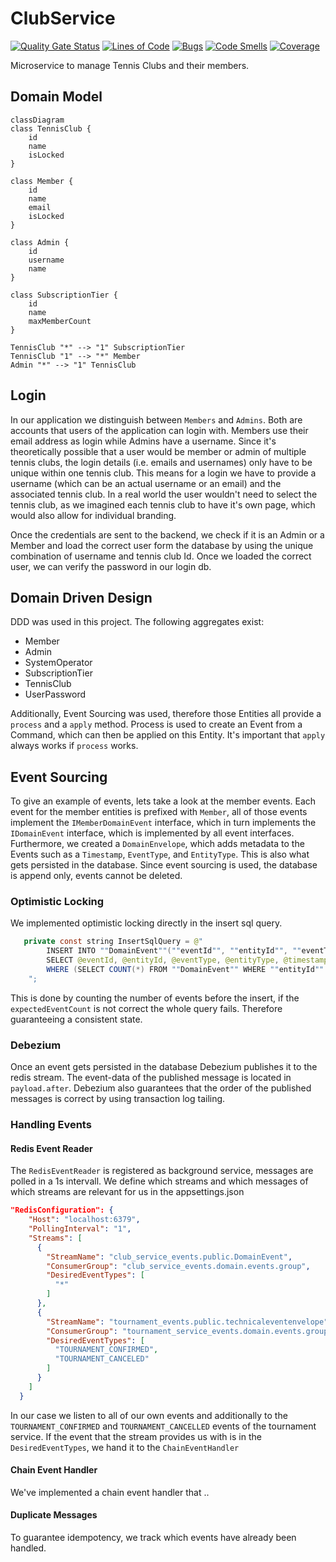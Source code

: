 # ClubService
[![Quality Gate Status](https://sonarcloud.io/api/project_badges/measure?project=THC-Software_ClubService&metric=alert_status)](https://sonarcloud.io/summary/new_code?id=THC-Software_ClubService)
[![Lines of Code](https://sonarcloud.io/api/project_badges/measure?project=THC-Software_ClubService&metric=ncloc)](https://sonarcloud.io/summary/new_code?id=THC-Software_ClubService)
[![Bugs](https://sonarcloud.io/api/project_badges/measure?project=THC-Software_ClubService&metric=bugs)](https://sonarcloud.io/summary/new_code?id=THC-Software_ClubService)
[![Code Smells](https://sonarcloud.io/api/project_badges/measure?project=THC-Software_ClubService&metric=code_smells)](https://sonarcloud.io/summary/new_code?id=THC-Software_ClubService)
[![Coverage](https://sonarcloud.io/api/project_badges/measure?project=THC-Software_ClubService&metric=coverage)](https://sonarcloud.io/summary/new_code?id=THC-Software_ClubService)

Microservice to manage Tennis Clubs and their members.

## Domain Model
```mermaid
classDiagram
class TennisClub {
    id
    name
    isLocked
}

class Member {
    id
    name
    email
    isLocked
}

class Admin {
    id
    username
    name
}

class SubscriptionTier {
    id
    name
    maxMemberCount
}

TennisClub "*" --> "1" SubscriptionTier
TennisClub "1" --> "*" Member
Admin "*" --> "1" TennisClub
```

## Login

In our application we distinguish between `Members` and `Admins`. Both are accounts that users of the application can login with.
Members use their email address as login while Admins have a username. Since it's theoretically possible that a user would be
member or admin of multiple tennis clubs, the login details (i.e. emails and usernames) only have to be unique within one tennis club.
This means for a login we have to provide a username (which can be an actual username or an email) and the associated tennis club.
In a real world the user wouldn't need to select the tennis club, as we imagined each tennis club to have it's own page, which 
would also allow for individual branding. 

Once the credentials are sent to the backend, we check if it is an Admin or a Member and load the correct user form the database by 
using the unique combination of username and tennis club Id. Once we loaded the correct user, we can verify the password in our login db.



## Domain Driven Design

DDD was used in this project. The following aggregates exist:
- Member
- Admin
- SystemOperator
- SubscriptionTier
- TennisClub
- UserPassword

Additionally, Event Sourcing was used, therefore those Entities all provide a `process` and a `apply` method. 
Process is used to create an Event from a Command, which can then be applied on this Entity. It's important that `apply` always
works if `process` works. 

## Event Sourcing

To give an example of events, lets take a look at the member events.
Each event for the member entities is prefixed with `Member`, all of those events implement the `IMemberDomainEvent` interface,
which in turn implements the `IDomainEvent` interface, which is implemented by all event interfaces.
Furthermore, we created a `DomainEnvelope`, which adds metadata to the Events such as a `Timestamp`, `EventType`, and `EntityType`.
This is also what gets persisted in the database. Since event sourcing is used, the database is append only, events cannot be deleted.

### Optimistic Locking

We implemented optimistic locking directly in the insert sql query.
```java
   private const string InsertSqlQuery = @"
        INSERT INTO ""DomainEvent""(""eventId"", ""entityId"", ""eventType"", ""entityType"", ""timestamp"", ""eventData"")
        SELECT @eventId, @entityId, @eventType, @entityType, @timestamp, @eventData
        WHERE (SELECT COUNT(*) FROM ""DomainEvent"" WHERE ""entityId"" = @entityId) = @expectedEventCount;
    ";
```
This is done by counting the number of events before the insert, if the `expectedEventCount` is not correct the whole query fails.
Therefore guaranteeing a consistent state.

### Debezium

Once an event gets persisted in the database Debezium publishes it to the redis stream.
The event-data of the published message is located in `payload.after`. Debezium also guarantees that the order of the published
messages is correct by using transaction log tailing.

### Handling Events

#### Redis Event Reader

The `RedisEventReader` is registered as background service, messages are polled in a 1s intervall. 
We define which streams and which messages of which streams are relevant for us in the appsettings.json
```json
"RedisConfiguration": {
    "Host": "localhost:6379",
    "PollingInterval": "1",
    "Streams": [
      {
        "StreamName": "club_service_events.public.DomainEvent",
        "ConsumerGroup": "club_service_events.domain.events.group",
        "DesiredEventTypes": [
          "*"
        ]
      },
      {
        "StreamName": "tournament_events.public.technicaleventenvelope",
        "ConsumerGroup": "tournament_service_events.domain.events.group",
        "DesiredEventTypes": [
          "TOURNAMENT_CONFIRMED",
          "TOURNAMENT_CANCELED"
        ]
      }
    ]
  }
```
In our case we listen to all of our own events and additionally to the `TOURNAMENT_CONFIRMED` and `TOURNAMENT_CANCELLED`
events of the tournament service. If the event that the stream provides us with is in the `DesiredEventTypes`, we hand
it to the `ChainEventHandler`

#### Chain Event Handler

We've implemented a chain event handler that ..

#### Duplicate Messages

To guarantee idempotency, we track which events have already been handled. 



